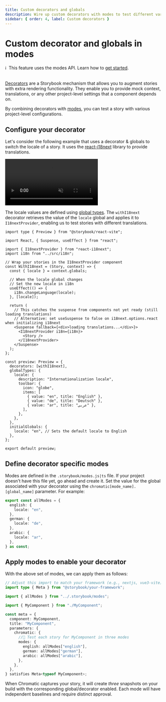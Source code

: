 ```yaml
---
title: Custom decorators and globals
description: Wire up custom decorators with modes to test different variants of a component
sidebar: { order: 4, label: Custom decorators }
---
```


# Custom decorator and globals in modes

<div class="aside" style="margin-bottom: 2rem;">
ℹ️&nbsp;&nbsp;This feature uses the modes API. Learn how to <a href="/docs/modes">get started</a>.
</div>

[Decorators](https://storybook.js.org/docs/writing-stories/decorators) are a Storybook mechanism that allows you to augment stories with extra rendering functionality. They enable you to provide mock context, translations, or any other project-level settings that a component depends on.

By combining decorators with [modes](/docs/modes), you can test a story with various project-level configurations.

## Configure your decorator

Let's consider the following example that uses a decorator & globals to switch the locale of a story. It uses the [react-i18next](https://react.i18next.com/) library to provide translations.

<video autoPlay muted playsInline loop style="pointer-events: none;">
  <source src="/docs/assets/finished-switcher.mp4" type="video/mp4" />
</video>

The locale values are defined using [global types](https://storybook.js.org/docs/essentials/toolbars-and-globals#global-types-and-the-toolbar-annotation). The `withI18next` decorator retrieves the value of the `locale` global and applies it to `I18nextProvider`, enabling us to test stories with different translations.

```tsx title=".storybook/preview.tsx"
import type { Preview } from "@storybook/react-vite";

import React, { Suspense, useEffect } from "react";

import { I18nextProvider } from "react-i18next";
import i18n from "../src/i18n";

// Wrap your stories in the I18nextProvider component
const WithI18next = (Story, context) => {
  const { locale } = context.globals;

  // When the locale global changes
  // Set the new locale in i18n
  useEffect(() => {
    i18n.changeLanguage(locale);
  }, [locale]);

  return (
    // This catches the suspense from components not yet ready (still loading translations)
    // Alternative: set useSuspense to false on i18next.options.react when initializing i18next
    <Suspense fallback={<div>loading translations...</div>}>
      <I18nextProvider i18n={i18n}>
        <Story />
      </I18nextProvider>
    </Suspense>
  );
};

const preview: Preview = {
  decorators: [withI18next],
  globalTypes: {
    locale: {
      description: "Internationalization locale",
      toolbar: {
        icon: "globe",
        items: [
          { value: "en", title: "English" },
          { value: "de", title: "Deutsch" },
          { value: "ar", title: "عربي" },
        ],
      },
    },
  },
  initialGlobals: {
    locale: "en", // Sets the default locale to English
  },
};

export default preview;
```

## Define decorator specific modes

Modes are defined in the `.storybook/modes.js|ts` file. If your project doesn't have this file yet, go ahead and create it. Set the value for the global associated with your decorator using the `chromatic[mode_name].[global_name]` parameter. For example:

```ts title=".storybook/modes.ts"
export const allModes = {
  english: {
    locale: "en",
  },
  german: {
    locale: "de",
  },
  arabic: {
    locale: "ar",
  },
} as const;
```

## Apply modes to enable your decorator

With the above set of modes, we can apply them as follows:

```ts title="MyComponent.stories.ts|tsx"
// Adjust this import to match your framework (e.g., nextjs, vue3-vite)
import type { Meta } from "@storybook/your-framework";

import { allModes } from "../.storybook/modes";

import { MyComponent } from "./MyComponent";

const meta = {
  component: MyComponent,
  title: "MyComponent",
  parameters: {
    chromatic: {
      //🔶 Test each story for MyComponent in three modes
      modes: {
        english: allModes["english"],
        german: allModes["german"],
        arabic: allModes["arabic"],
      },
    },
  },
} satisfies Meta<typeof MyComponent>;
```

When Chromatic captures your story, it will create *three* snapshots on your build with the corresponding global/decorator enabled. Each mode will have independent baselines and require distinct approval.

